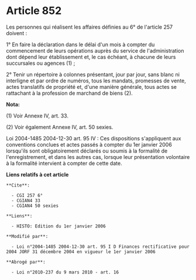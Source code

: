 # Article 852

Les personnes qui réalisent les affaires définies au 6° de l'article 257 doivent :

1° En faire la déclaration dans le délai d'un mois à compter du commencement de leurs opérations  auprès du service de
l'administration dont dépend leur établissement et, le cas échéant, à chacune de leurs succursales ou agences (1) ;

2° Tenir un répertoire à colonnes présentant, jour par jour, sans blanc ni interligne et par ordre de numéros, tous les
mandats, promesses de vente, actes translatifs de propriété et, d'une manière générale, tous actes se rattachant à la
profession de marchand de biens (2).

**Nota:**

(1) Voir Annexe IV, art. 33.

(2) Voir également Annexe IV, art. 50 sexies.

Loi 2004-1485 2004-12-30 art. 95 IV : Ces dispositions s'appliquent aux conventions conclues et actes passés à compter du 1er
janvier 2006 lorsqu'ils sont obligatoirement déclarés ou soumis à la formalité de l'enregistrement, et dans les autres cas,
lorsque leur présentation volontaire à la formalité intervient à compter de cette date.

**Liens relatifs à cet article**

	**Cite**:

	  - CGI 257 6°
	  - CGIAN4 33
	  - CGIAN4 50 sexies

	**Liens**:

	  - HISTO: Edition du 1er janvier 2006

	**Modifié par**:

	  - Loi n°2004-1485 2004-12-30 art. 95 I D Finances rectificative pour 2004 JORF 31 décembre 2004 en vigueur le 1er janvier 2006

	**Abrogé par**:

	  - Loi n°2010-237 du 9 mars 2010 - art. 16
